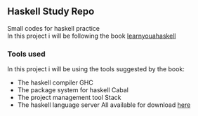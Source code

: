 ## Haskell Study Repo
Small codes for haskell practice\
In this project i will be following the book [learnyouahaskell](learnyouahaskell.com)

### Tools used
In this project i will be using the tools suggested by the book:
* The haskell compiler GHC
* The package system for haskell Cabal
* The project management tool Stack
* The haskell language server
All available for download [here](haskell.org/downloads/)